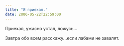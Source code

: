 ```yaml
---
title: "Я приехал."
date: 2006-05-22T22:59:00
---
```


Приехал, ужасно устал, ложусь...

Завтра обо всем расскажу...если лабами не завалят.
